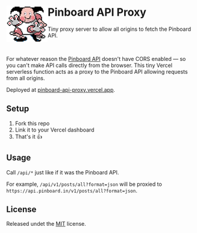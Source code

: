 # Pinboard API Proxy <img src="./.github/banner.png" width="110" align="left">

Tiny proxy server to allow all origins to fetch the Pinboard API. 

<br />

For whatever reason the [Pinboard API](https://pinboard.in/howto/#api) doesn't have CORS enabled — so you can't make API calls directly from the browser.
This tiny Vercel serverless function acts as a proxy to the Pinboard API allowing requests from all origins.

Deployed at [pinboard-api-proxy.vercel.app](https://pinboard-api-proxy.vercel.app/).

## Setup

1. Fork this repo
2. Link it to your Vercel dashboard
3. That's it 👍

## Usage

Call `/api/*` just like if it was the Pinboard API.

For example, `/api/v1/posts/all?format=json` will be proxied to `https://api.pinboard.in/v1/posts/all?format=json`.

## License

Released undet the [MIT](./LICENSE.md) license.
